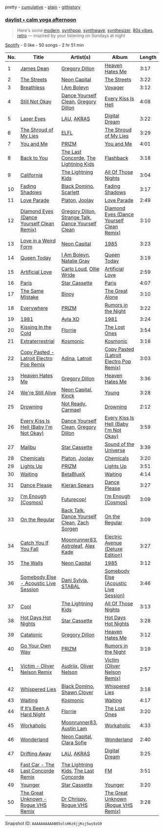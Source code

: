 pretty - [cumulative](/playlists/cumulative/37i9dQZF1EP6YuccBxUcC1.md) - [plain](/playlists/plain/37i9dQZF1EP6YuccBxUcC1) - [githistory](https://github.githistory.xyz/mdn522/spotify-playlist-archive/blob/main/playlists/plain/37i9dQZF1EP6YuccBxUcC1)

### [daylist • calm yoga afternoon](https://open.spotify.com/playlist/37i9dQZF1EP6YuccBxUcC1)

> Here's some <a href="spotify:playlist:37i9dQZF1EIcTLLEobJAfn">modern</a>, <a href="spotify:playlist:37i9dQZF1EIhx14vjEjMgT">synthpop</a>, <a href="spotify:playlist:37i9dQZF1EIhdusJHpCNoA">synthwave</a>, <a href="spotify:playlist:37i9dQZF1EIgbIWB9gbPo1">synthesizer</a>, <a href="spotify:playlist:37i9dQZF1EQqZlCxLOykhS">80s vibes</a>, <a href="spotify:playlist:37i9dQZF1EIeaq4GvA0R5R">retro</a> — inspired by your listening on Sundays at night

[Spotify](https://open.spotify.com/user/spotify) - 0 like - 50 songs - 2 hr 51 min

| No. | Title | Artist(s) | Album | Length |
|---|---|---|---|---|
| 1 | [James Dean](https://open.spotify.com/track/5FDoJEgxjIG4i7Ha9fw5Cr) | [Gregory Dillon](https://open.spotify.com/artist/2Tn88QCFtNhPRnqzwYtrP1) | [Heaven Hates Me](https://open.spotify.com/album/3uATmakAT4EJn3dev5eE1U) | 3:17 |
| 2 | [The Streets](https://open.spotify.com/track/2oJCjuXXdgnbvnOE5w6lqW) | [Neon Capital](https://open.spotify.com/artist/7oat0qyfHf6VP8SnMwSN0J) | [The Streets](https://open.spotify.com/album/74rpA1HuNg4n3Oai8tD1dg) | 3:22 |
| 3 | [Breathless](https://open.spotify.com/track/580imNKAF7i8xfmeLAyI5T) | [I Am Boleyn](https://open.spotify.com/artist/1tX2U6Uh4Iz8gowpGY5PUn) | [Voyager](https://open.spotify.com/album/2awe9zmy68d7Gzl1qBBuwo) | 3:12 |
| 4 | [Still Not Okay](https://open.spotify.com/track/79lMOI3CFmrjZx14IW3j0u) | [Dance Yourself Clean](https://open.spotify.com/artist/6Cj1snEd81rwhRQgFormQc), [Gregory Dillon](https://open.spotify.com/artist/2Tn88QCFtNhPRnqzwYtrP1) | [Every Kiss Is Hell](https://open.spotify.com/album/3rqgztWauD7wWBiJ1ohnZy) | 4:08 |
| 5 | [Laser Eyes](https://open.spotify.com/track/4NpPqY56YEdy0uUIxl9ukJ) | [LAU](https://open.spotify.com/artist/3i1ZPTMkrfR7cAHBY77Bz4), [AKRAS](https://open.spotify.com/artist/526l83JGpr5wgOKWHVSnWN) | [Digital Dream](https://open.spotify.com/album/0N02KHlptrmUAdL3zASRZp) | 3:22 |
| 6 | [The Shroud of My Lies](https://open.spotify.com/track/3yB6ZeEP8vMc67oR5nG8CR) | [ELFL](https://open.spotify.com/artist/72xDdmrHFi38fW3rdLzvnU) | [The Shroud of My Lies](https://open.spotify.com/album/2Ltps9vo5sezXIKEVOHefy) | 3:29 |
| 7 | [You and Me](https://open.spotify.com/track/7BZowxNdC2vdSOdQyo50vM) | [PRIZM](https://open.spotify.com/artist/0elWefATNt1GKkpPX2L5bo) | [You and Me](https://open.spotify.com/album/4g2cGJLfDvfN2dhWzgDwk3) | 4:01 |
| 8 | [Back to You](https://open.spotify.com/track/2Hze9msIUNnpFoMW43WanL) | [The Last Concorde](https://open.spotify.com/artist/2KUatsujkauMbv3nhBQzbY), [The Lightning Kids](https://open.spotify.com/artist/5swU5DPjch0LugnGOAmjgD) | [Flashback](https://open.spotify.com/album/4UOvVM19PJe6wQI4lXOqyz) | 3:18 |
| 9 | [California](https://open.spotify.com/track/0NIAgyk1Yh4QuKtEN4Azva) | [The Lightning Kids](https://open.spotify.com/artist/5swU5DPjch0LugnGOAmjgD) | [All Of Those Nights](https://open.spotify.com/album/1I4idqFg9UVl8rjL2mx4tU) | 3:04 |
| 10 | [Fading Shadows](https://open.spotify.com/track/5h0i1izNmMsMayVvTAhLZO) | [Black Domino](https://open.spotify.com/artist/6BDngwe9dcvrkw4ex9cqsb), [Scarlett](https://open.spotify.com/artist/06ahQOusxyLRkcUMrXts8s) | [Fading Shadows](https://open.spotify.com/album/50L30zYufQINaQLOcjd1dU) | 3:17 |
| 11 | [Love Parade](https://open.spotify.com/track/3j76Ls0ekA0dtajnYMcgub) | [Platon](https://open.spotify.com/artist/1ThFfXSuqEg0SDhZNZMQoe), [Joolay](https://open.spotify.com/artist/130rCXd8ham6R69mepyJaH) | [Love Parade](https://open.spotify.com/album/2thI1ziIzZQGwPkfnUcqWz) | 2:49 |
| 12 | [Diamond Eyes \(Dance Yourself Clean Remix\)](https://open.spotify.com/track/0zV4laEkaLgh2b7I2GQysq) | [Gregory Dillon](https://open.spotify.com/artist/2Tn88QCFtNhPRnqzwYtrP1), [Strange Talk](https://open.spotify.com/artist/0trBqRcZ4lXqh8FERL5ZMa), [Dance Yourself Clean](https://open.spotify.com/artist/6Cj1snEd81rwhRQgFormQc) | [Diamond Eyes \(Dance Yourself Clean Remix\)](https://open.spotify.com/album/1u22NIHuevTUxTwQ6Gtjxx) | 3:10 |
| 13 | [Love in a Weird Form](https://open.spotify.com/track/3xfXZAYBHOE4Lo8pUcPLXh) | [Neon Capital](https://open.spotify.com/artist/7oat0qyfHf6VP8SnMwSN0J) | [1985](https://open.spotify.com/album/1XwgfPzzkiFkDa7YtfbXhV) | 3:23 |
| 14 | [Queen Today](https://open.spotify.com/track/4SEnoUhqMmSGVefgfXgN5b) | [I Am Boleyn](https://open.spotify.com/artist/1tX2U6Uh4Iz8gowpGY5PUn), [Natalie Gray](https://open.spotify.com/artist/047rvCsEJLIKpbhzi4nHi4) | [Queen Today](https://open.spotify.com/album/25QHmqCnsjhWpFwCQfmKqN) | 3:19 |
| 15 | [Artificial Love](https://open.spotify.com/track/5KOG82uSKXNBPeawsoI2ld) | [Carlo Loud](https://open.spotify.com/artist/1uR3uTPnOgOQsLvbYmnol9), [Ollie Wride](https://open.spotify.com/artist/1anhHn744LbctzF9EHpvea) | [Artificial Love](https://open.spotify.com/album/7ltSFmEZAbFBmM9ppwgv79) | 2:59 |
| 16 | [Paris](https://open.spotify.com/track/0oMAI809OzwHzYjkra8kfl) | [Star Cassette](https://open.spotify.com/artist/6MDOIbIoMU6Mwf90DzccQy) | [Paris](https://open.spotify.com/album/71j7c02XeiEoGF2eHsuyts) | 4:07 |
| 17 | [The Same Mistake](https://open.spotify.com/track/1HvycraMdgxj3DbieMFe7T) | [Binoy](https://open.spotify.com/artist/4Ex31uB8b0dXDzSgyrVCgr) | [The Great Alone](https://open.spotify.com/album/3EZunt9sQQCVpYgpURgqkL) | 3:10 |
| 18 | [Everywhere](https://open.spotify.com/track/10VAjxFA3zvB3A7IDCibpE) | [PRIZM](https://open.spotify.com/artist/0elWefATNt1GKkpPX2L5bo) | [Rumors in the Night](https://open.spotify.com/album/2yLAXo3cRtI6tULBE1edj4) | 3:22 |
| 19 | [1981](https://open.spotify.com/track/0eBT8190UYEFyi5mpcYAjD) | [Ayla XO](https://open.spotify.com/artist/281khodtoE3otopIH6zXRd) | [1981](https://open.spotify.com/album/6O4BOFvvskyp1Boqcs9KdN) | 3:24 |
| 20 | [Kissing In the Cold](https://open.spotify.com/track/61CTVokB7PPa8cZ1aqDwhl) | [Florrie](https://open.spotify.com/artist/2fkmfYw1KeOiDLA6MHDwU8) | [The Lost Ones](https://open.spotify.com/album/67vln5FBToyFmc5IML4aSm) | 3:54 |
| 21 | [Extraterrestrial](https://open.spotify.com/track/73IQr1NYZ0EJ5gZbULOhpN) | [Kosmonic](https://open.spotify.com/artist/7MzcCRJjtyjjuyoQnQcXIS) | [Kosmonic](https://open.spotify.com/album/4irV1mREAADTSagPz2A1Lo) | 3:18 |
| 22 | [Copy Pasted \- Latroit Electro Pop Remix](https://open.spotify.com/track/2KD9SpcgUNbeXfaNbDD3Ob) | [Adina](https://open.spotify.com/artist/3wxxF2QLhVkWuxX9OT53xu), [Latroit](https://open.spotify.com/artist/4keJDDQx0ac2jhmknbSLFK) | [Copy Pasted \(Latroit Electro Pop Remix\)](https://open.spotify.com/album/48dqYCte6hFmrP4L0MtEHs) | 3:03 |
| 23 | [Heaven Hates Me](https://open.spotify.com/track/6hW7RKgPSAMdGz5B8j8vJv) | [Gregory Dillon](https://open.spotify.com/artist/2Tn88QCFtNhPRnqzwYtrP1) | [Heaven Hates Me](https://open.spotify.com/album/3uATmakAT4EJn3dev5eE1U) | 3:36 |
| 24 | [We're Still Alive](https://open.spotify.com/track/7mya4wugryq6QhvQyuWfxn) | [Neon Capital](https://open.spotify.com/artist/7oat0qyfHf6VP8SnMwSN0J), [Kinck](https://open.spotify.com/artist/3WIqCpjYUrR2Bt9rFYNaej) | [Young](https://open.spotify.com/album/5N3xdl8DaXXedlMd79ZsNW) | 3:28 |
| 25 | [Drowning](https://open.spotify.com/track/3dXiw4UN6g2ElCOseACoXC) | [Not Ready](https://open.spotify.com/artist/2xy4WMXLqFIQzR2ipDGpqE), [Carmael](https://open.spotify.com/artist/2APlBO5Iv5fWqLTuEqNTMd) | [Drowning](https://open.spotify.com/album/2Z1HCpFOcfzaiES6OItHAH) | 2:12 |
| 26 | [Every Kiss Is Hell \(Baby I'm Not Okay\)](https://open.spotify.com/track/1BHsG2xUvlOJc2ltNFCPgE) | [Dance Yourself Clean](https://open.spotify.com/artist/6Cj1snEd81rwhRQgFormQc), [Gregory Dillon](https://open.spotify.com/artist/2Tn88QCFtNhPRnqzwYtrP1) | [Every Kiss Is Hell \(Baby I'm Not Okay\)](https://open.spotify.com/album/5Kx4cVH6OxNHu1QAnx4emE) | 3:59 |
| 27 | [Malibu](https://open.spotify.com/track/4Vuiizpe9kXnwxS8mUG9Qq) | [Star Cassette](https://open.spotify.com/artist/6MDOIbIoMU6Mwf90DzccQy) | [Sound of the Universe](https://open.spotify.com/album/4VNqxrJRnHWEdNEZ2sSPx2) | 3:39 |
| 28 | [Chemicals](https://open.spotify.com/track/2fCkOcDKeh2vsn2LzlhQhN) | [Platon](https://open.spotify.com/artist/1ThFfXSuqEg0SDhZNZMQoe), [Joolay](https://open.spotify.com/artist/130rCXd8ham6R69mepyJaH) | [Chemicals](https://open.spotify.com/album/78xfTEEOrFsZqeFu2OSn6h) | 3:20 |
| 29 | [Lights Up](https://open.spotify.com/track/0UesWT6T8NwBSwAYhRaeEU) | [PRIZM](https://open.spotify.com/artist/0elWefATNt1GKkpPX2L5bo) | [Lights Up](https://open.spotify.com/album/20AOkUNWoO6slYkaB4iO07) | 3:51 |
| 30 | [Waiting](https://open.spotify.com/track/54koXwk3yVhAO2GKsl5Yu5) | [BetaBlueX](https://open.spotify.com/artist/6KI23aYyw4EvGbksOiqKTD) | [Waiting](https://open.spotify.com/album/5HAArJNdjbRhG3IESGI24B) | 4:14 |
| 31 | [Dance Please](https://open.spotify.com/track/4w5yPvYt8DDScnbIeMSDx2) | [Kieran Spears](https://open.spotify.com/artist/4yKqIok4jsYSXoZK9YZ0Or) | [Dance Please](https://open.spotify.com/album/4a2yAeTbKtfYJ1uG0PLYvV) | 3:27 |
| 32 | [I'm Enough \(Cosmos\)](https://open.spotify.com/track/0FqcAyBzh6WwSUmW0HPOCu) | [Futurecop!](https://open.spotify.com/artist/10yA9Y6h5wbDaX5XuZuA9X) | [I’m Enough \(Cosmos\)](https://open.spotify.com/album/6QjkBnjq5AbIYzL6KssUn7) | 3:09 |
| 33 | [On the Regular](https://open.spotify.com/track/1bgjT3SDN1TBG341MFql7u) | [Back Talk](https://open.spotify.com/artist/7rTfJoe4FkV7lkbS83vNdF), [Dance Yourself Clean](https://open.spotify.com/artist/6Cj1snEd81rwhRQgFormQc), [Zach Sorgen](https://open.spotify.com/artist/2YNsq8GNCQdXpFmoMbVEat) | [On the Regular](https://open.spotify.com/album/6QE9j4L9wpuEqk7KC4GXdp) | 3:09 |
| 34 | [Catch You If You Fall](https://open.spotify.com/track/7dtiPx1xJCDSpKoV1Hkn6M) | [Moonrunner83](https://open.spotify.com/artist/1RpI3AwYuQhWSrgJPEsLDL), [Astroleaf](https://open.spotify.com/artist/0bt0mRWS5att8pFhUkToj4), [Alex Kade](https://open.spotify.com/artist/0ZVKohB1rQOFAoKFCB7fLy) | [Electric Avenue \(Deluxe Edition\)](https://open.spotify.com/album/1RsJUmFfiqjIr5eotVh64I) | 3:27 |
| 35 | [The Walls](https://open.spotify.com/track/2N5I0ZGwlNZQfeK3436bnq) | [Neon Capital](https://open.spotify.com/artist/7oat0qyfHf6VP8SnMwSN0J) | [1985](https://open.spotify.com/album/1XwgfPzzkiFkDa7YtfbXhV) | 3:12 |
| 36 | [Somebody Else \- Acoustic Live Session](https://open.spotify.com/track/02VMOJcOb4KYcwQXdcRChj) | [Dani Sylvia](https://open.spotify.com/artist/4loap7SYpi11OpsZKnynZj), [STABAL](https://open.spotify.com/artist/14Fy429gXhC1L1LJ7Etyyf) | [Somebody Else \(Acoustic Live Session\)](https://open.spotify.com/album/5I1Vva8EASoioewd9uMMMx) | 3:46 |
| 37 | [Cool](https://open.spotify.com/track/5xPCZq91TilBLWrPv2u1x9) | [The Lightning Kids](https://open.spotify.com/artist/5swU5DPjch0LugnGOAmjgD) | [All Of Those Nights](https://open.spotify.com/album/1I4idqFg9UVl8rjL2mx4tU) | 3:13 |
| 38 | [Hot Days Hot Nights](https://open.spotify.com/track/3Bo9SPdYvVZ7zoi2UzRckq) | [Star Cassette](https://open.spotify.com/artist/6MDOIbIoMU6Mwf90DzccQy) | [Hot Days Hot Nights](https://open.spotify.com/album/2HXN9n2JN179YM2HN2gETL) | 3:28 |
| 39 | [Catatonic](https://open.spotify.com/track/2SVa9mpXhnRnZq4hKuoBHe) | [Gregory Dillon](https://open.spotify.com/artist/2Tn88QCFtNhPRnqzwYtrP1) | [Heaven Hates Me](https://open.spotify.com/album/3uATmakAT4EJn3dev5eE1U) | 3:12 |
| 40 | [Go Your Own Way](https://open.spotify.com/track/3tgDtzjdrHaUF1IE5kg0OZ) | [PRIZM](https://open.spotify.com/artist/0elWefATNt1GKkpPX2L5bo) | [Rumors in the Night](https://open.spotify.com/album/2yLAXo3cRtI6tULBE1edj4) | 3:19 |
| 41 | [Victim \- Oliver Nelson Remix](https://open.spotify.com/track/2FtZSNLRLytCFD9DoNYO0d) | [Audriix](https://open.spotify.com/artist/6zLYq3DmcLzSWi5LaZ0TWk), [Oliver Nelson](https://open.spotify.com/artist/4QAp87iZerUP9PKxtLhmW1) | [Victim \(Oliver Nelson Remix\)](https://open.spotify.com/album/4UCdol6VCYWmBW8tj9fvI9) | 2:57 |
| 42 | [Whispered Lies](https://open.spotify.com/track/42vVYMhGqiYGcQ8gfn7Y7j) | [Black Domino](https://open.spotify.com/artist/6BDngwe9dcvrkw4ex9cqsb), [Shawn Clover](https://open.spotify.com/artist/2aGCjCxs8Te8l8I4O8yDXo) | [Whispered Lies](https://open.spotify.com/album/0FvmTpDefIY7KDBLjhEMZU) | 3:18 |
| 43 | [Waiting](https://open.spotify.com/track/6cyGfAoqu5gEfM0vBhXPI0) | [Kosmonic](https://open.spotify.com/artist/7MzcCRJjtyjjuyoQnQcXIS) | [Waiting](https://open.spotify.com/album/2r3bRHo6yaSr2n3MWLXT84) | 4:17 |
| 44 | [If It’s Been A Hard Night](https://open.spotify.com/track/3nYkaVYdRv3qWR71ei6I6H) | [Florrie](https://open.spotify.com/artist/2fkmfYw1KeOiDLA6MHDwU8) | [The Lost Ones](https://open.spotify.com/album/67vln5FBToyFmc5IML4aSm) | 3:20 |
| 45 | [Workaholic](https://open.spotify.com/track/19GNhFgvs4PQMNokaGh4Kg) | [Moonrunner83](https://open.spotify.com/artist/1RpI3AwYuQhWSrgJPEsLDL), [Austin Lam](https://open.spotify.com/artist/70G9SSr9b5ymitJipY6sbX) | [Workaholic](https://open.spotify.com/album/7tJf2MxVTSz8g74xVAYH0l) | 4:33 |
| 46 | [Wonderland](https://open.spotify.com/track/1pyQAmfx3VLbk6dvod0JhQ) | [Neon Capital](https://open.spotify.com/artist/7oat0qyfHf6VP8SnMwSN0J), [Clara Sofie](https://open.spotify.com/artist/1adncZQpQ0JKUUCTJyPho4) | [Wonderland](https://open.spotify.com/album/0CCTydUQfVmUEj8JGYfP9K) | 2:40 |
| 47 | [Drifting Away](https://open.spotify.com/track/0XTlyTUawc7bSUMCJEWHxT) | [LAU](https://open.spotify.com/artist/3i1ZPTMkrfR7cAHBY77Bz4), [AKRAS](https://open.spotify.com/artist/526l83JGpr5wgOKWHVSnWN) | [Digital Dream](https://open.spotify.com/album/0N02KHlptrmUAdL3zASRZp) | 3:25 |
| 48 | [Fast Car \- The Last Concorde Remix](https://open.spotify.com/track/4WWBjuhUNzxiUw5uh55zCw) | [The Lightning Kids](https://open.spotify.com/artist/5swU5DPjch0LugnGOAmjgD), [The Last Concorde](https://open.spotify.com/artist/2KUatsujkauMbv3nhBQzbY) | [FM](https://open.spotify.com/album/2C9S3kCK5YUq5pQRW5ptbJ) | 3:51 |
| 49 | [Younger](https://open.spotify.com/track/4CEHXvlaCAhtn3T7LiB3JK) | [Star Cassette](https://open.spotify.com/artist/6MDOIbIoMU6Mwf90DzccQy) | [Younger](https://open.spotify.com/album/4AEpGAwrDZFq5QbsDFQjFT) | 3:20 |
| 50 | [The Great Unknown \- Rogue VHS Remix](https://open.spotify.com/track/4dcqR4A3aTq5kAKJLsKkAE) | [Dr Chrispy](https://open.spotify.com/artist/0LNNjXc8PMvMql8WcfPWpy), [Rogue VHS](https://open.spotify.com/artist/55DhV9I8VahoWvpa3QMPP5) | [The Great Unknown \(Rogue VHS Remix\)](https://open.spotify.com/album/1qD4t2n2sFPp3ZGIOrALx6) | 3:28 |

Snapshot ID: `AAAAAAAAAAB05olsH6z6jjKsj5ws9zG9`
